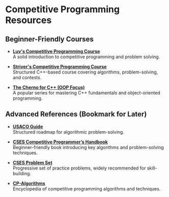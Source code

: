 # Competitive Programming Resources

## Beginner-Friendly Courses
- **[Luv's Competitive Programming Course](https://youtube.com/playlist?list=PLauivoElc3ggagradg8MfOZreCMmXMmJ-&si=9lZhPhQPWk7y8VP8)**  
  A solid introduction to competitive programming and problem solving.  

- **[Striver's Competitive Programming Course](https://youtube.com/playlist?list=PLgUwDviBIf0oF6QL8m22w1hIDC1vJ_BHz&si=ZsMOyH6-cPVYdL-J)**  
  Structured C++-based course covering algorithms, problem-solving, and contests.  

- **[The Cherno for C++ (OOP Focus)](https://youtube.com/playlist?list=PLlrATfBNZ98dudnM48yfGUldqGD0S4FFb&si=Zldc3P87S4ruL-xo)**  
  A popular series for mastering C++ fundamentals and object-oriented programming.  

## Advanced References (Bookmark for Later)
- **[USACO Guide](https://usaco.guide/)**  
  Structured roadmap for algorithmic problem-solving.  

- **[CSES Competitive Programmer’s Handbook](https://cses.fi/book/book.pdf)**  
  Beginner-friendly book introducing key algorithms and problem-solving techniques.  

- **[CSES Problem Set](https://cses.fi/problemset/)**  
  Progressive set of practice problems, widely recommended for skill-building.  

- **[CP-Algorithms](https://cp-algorithms.com/)**  
  Encyclopedia of competitive programming algorithms and techniques.

